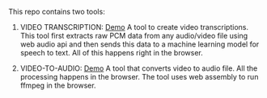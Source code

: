 This repo contains two tools:

1. VIDEO TRANSCRIPTION: [Demo](https://toolify-seven.vercel.app/) A tool to create video transcriptions. This tool first extracts raw PCM
data from any audio/video file using web audio api and then sends this data to a machine learning model for speech to text. All of this
happens right in the browser.

2. VIDEO-TO-AUDIO: [Demo](https://toolify-seven.vercel.app/video-to-audio) A tool that converts video to audio file. All the processing
happens in the browser. The tool uses web assembly to run ffmpeg in the browser.
